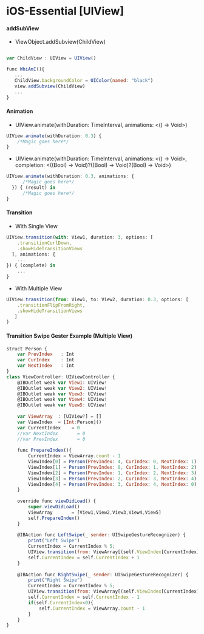 # iOS-Essential [UIView]

#### addSubView
 - ViewObject.addSubview(ChildView)
```javascript

var ChildView : UIView = UIView()

func WhiAmI(){
   ...
   ChildView.backgroundColor = UIColor(named: "black")
   view.addSubview(ChildView)
   ...
}
```

#### Animation
 - UIView.animate(withDuration: TimeInterval, animations: <() -> Void>)
```javascript
UIView.animate(withDuration: 0.3) {
    /*Magic goes here*/
}
```
 - UIView.animate(withDuration: TimeInterval, animations: <() -> Void>, completion: <((Bool) -> Void)?((Bool) -> Void)?(Bool) -> Void>)
```javascript
UIView.animate(withDuration: 0.3, animations: {
      /*Magic goes here*/
  }) { (result) in
      /*Magic goes here*/
}
```


#### Transition
 - With Single View
```javascript
UIView.transition(with: View1, duration: 3, options: [
    .transitionCurlDown,
    .showHideTransitionViews
  ], animations: {
    ...
}) { (complete) in
    ...
}
```
 - With Multiple View
```javascript
UIView.transition(from: View1, to: View2, duration: 0.3, options: [
    .transitionFlipFromRight,
    .showHideTransitionViews
   ]
)
```

#### Transition Swipe Gester Example (Multiple View)
```javascript
struct Person {
    var PrevIndex   : Int
    var CurIndex    : Int
    var NextIndex   : Int
}
class ViewController: UIViewController {
    @IBOutlet weak var View1: UIView!
    @IBOutlet weak var View2: UIView!
    @IBOutlet weak var View3: UIView!
    @IBOutlet weak var View4: UIView!
    @IBOutlet weak var View5: UIView!
    
    var ViewArray  : [UIView?] = []
    var ViewIndex  = [Int:Person]()
    var CurrentIndex    = 0
    //var NextIndex       = 0
    //var PrevIndex       = 0
    
    func PrepareIndex(){
        CurrentIndex = ViewArray.count - 1
        ViewIndex[0] = Person(PrevIndex: 4, CurIndex: 0, NextIndex: 1)
        ViewIndex[1] = Person(PrevIndex: 0, CurIndex: 1, NextIndex: 2)
        ViewIndex[2] = Person(PrevIndex: 1, CurIndex: 2, NextIndex: 3)
        ViewIndex[3] = Person(PrevIndex: 2, CurIndex: 3, NextIndex: 4)
        ViewIndex[4] = Person(PrevIndex: 3, CurIndex: 4, NextIndex: 0)
    }
    
    override func viewDidLoad() {
        super.viewDidLoad()
        ViewArray       = [View1,View2,View3,View4,View5]
        self.PrepareIndex()
    }
    
    @IBAction func LeftSwipe(_ sender: UISwipeGestureRecognizer) {
        print("Left Swipe")
        CurrentIndex = CurrentIndex % 5;
        UIView.transition(from: ViewArray[(self.ViewIndex[CurrentIndex]?.CurIndex)!]!, to: ViewArray[(self.ViewIndex[CurrentIndex]?.NextIndex)!]!, duration: 0.3, options: [.transitionFlipFromRight,.showHideTransitionViews])
        self.CurrentIndex = self.CurrentIndex + 1
    }
    
    @IBAction func RightSwipe(_ sender: UISwipeGestureRecognizer) {
        print("Right Swipe")
        CurrentIndex = CurrentIndex % 5;
        UIView.transition(from: ViewArray[(self.ViewIndex[CurrentIndex]?.CurIndex)!]!, to: ViewArray[(self.ViewIndex[CurrentIndex]?.PrevIndex)!]!, duration: 0.3, options: [.transitionFlipFromLeft,.showHideTransitionViews])
        self.CurrentIndex = self.CurrentIndex - 1
        if(self.CurrentIndex<0){
            self.CurrentIndex = ViewArray.count - 1
        }
    }
}
```
